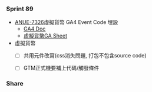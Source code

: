 ### Sprint 89
* [ANUE-7326](https://cnyesrd.atlassian.net/browse/ANUE-7326)虛擬貨幣 GA4 Event Code 埋設
	* [GA4 Doc](https://cnyesrd.atlassian.net/wiki/spaces/PS/pages/2007400449/GA4)
	* [虛擬貨幣GA Sheet](https://docs.google.com/spreadsheets/d/1koB7grGN9jhUV15YgoJMVhZxp41xf6vh0tiZvmFPqEs/edit#gid=163482917)
* 虛擬貨幣
	* [ ] 共用元件改寫(css消失問題, 打包不包含source code)
	* [ ] GTM正式機要補上代碼/觸發條件


### Share